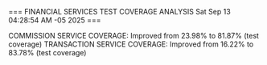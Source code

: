 === FINANCIAL SERVICES TEST COVERAGE ANALYSIS Sat Sep 13 04:28:54 AM -05 2025 ===

COMMISSION SERVICE COVERAGE: Improved from 23.98% to 81.87% (test coverage)
TRANSACTION SERVICE COVERAGE: Improved from 16.22% to 83.78% (test coverage)

